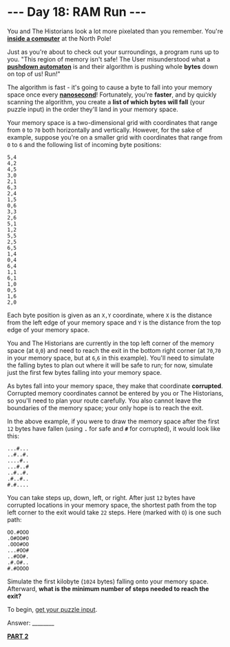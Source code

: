 # --- Day 18: RAM Run ---

You and The Historians look a lot more pixelated than you remember. You're [**inside a computer**](https://adventofcode.com/2017/day/2) at the North Pole!

Just as you're about to check out your surroundings, a program runs up to you. "This region of memory isn't safe! The User misunderstood what a [**pushdown automaton**](https://en.wikipedia.org/wiki/Pushdown_automaton) is and their algorithm is pushing whole **bytes** down on top of us! Run!"

The algorithm is fast - it's going to cause a byte to fall into your memory space once every [**nanosecond**](https://www.youtube.com/watch?v=9eyFDBPk4Yw)! Fortunately, you're **faster**, and by quickly scanning the algorithm, you create a **list of which bytes will fall** (your puzzle input) in the order they'll land in your memory space.

Your memory space is a two-dimensional grid with coordinates that range from `0` to `70` both horizontally and vertically. However, for the sake of example, suppose you're on a smaller grid with coordinates that range from `0` to `6` and the following list of incoming byte positions:


```
5,4
4,2
4,5
3,0
2,1
6,3
2,4
1,5
0,6
3,3
2,6
5,1
1,2
5,5
2,5
6,5
1,4
0,4
6,4
1,1
6,1
1,0
0,5
1,6
2,0
```


Each byte position is given as an `X,Y` coordinate, where `X` is the distance from the left edge of your memory space and `Y` is the distance from the top edge of your memory space.

You and The Historians are currently in the top left corner of the memory space (at `0`,`0`) and need to reach the exit in the bottom right corner (at `70`,`70` in your memory space, but at `6`,`6` in this example). You'll need to simulate the falling bytes to plan out where it will be safe to run; for now, simulate just the first few bytes falling into your memory space.

As bytes fall into your memory space, they make that coordinate **corrupted**. Corrupted memory coordinates cannot be entered by you or The Historians, so you'll need to plan your route carefully. You also cannot leave the boundaries of the memory space; your only hope is to reach the exit.

In the above example, if you were to draw the memory space after the first `12` bytes have fallen (using **`.`** for safe and **`#`** for corrupted), it would look like this:


```
...#...
..#..#.
....#..
...#..#
..#..#.
.#..#..
#.#....
```


You can take steps up, down, left, or right. After just `12` bytes have corrupted locations in your memory space, the shortest path from the top left corner to the exit would take `22` steps. Here (marked with `O`) is one such path:


```
OO.#OOO
.O#OO#O
.OOO#OO
...#OO#
..#OO#.
.#.O#..
#.#OOOO
```


Simulate the first kilobyte (`1024` bytes) falling onto your memory space. Afterward, **what is the minimum number of steps needed to reach the exit?**

To begin, [get your puzzle input](./challenge_1.txt).

Answer: ________

[**PART 2**](./challenge_2.md)